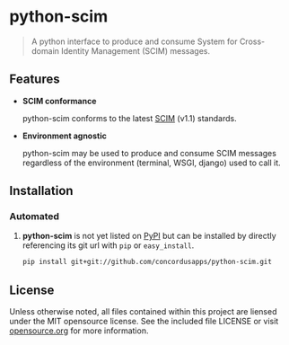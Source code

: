 # python-scim
> A python interface to produce and consume System for Cross-domain Identity Management (SCIM) messages.

## Features
 - **SCIM conformance**
 
   python-scim conforms to the latest [SCIM][] (v1.1) standards.

[SCIM]: http://www.simplecloud.info/

 - **Environment agnostic**
  
   python-scim may be used to produce and consume SCIM messages regardless of the environment (terminal, WSGI, django) used to call it.


## Installation

### Automated

1. **python-scim** is not yet listed on [PyPI](https://pypi.python.org/pypi/)
   but can be installed by directly referencing its git url with `pip`
   or `easy_install`.

   ```sh
   pip install git+git://github.com/concordusapps/python-scim.git
   ```

##  License
Unless otherwise noted, all files contained within this project are liensed under the MIT opensource license. See the included file LICENSE or visit [opensource.org][] for more information.

[opensource.org]: http://opensource.org/licenses/MIT
